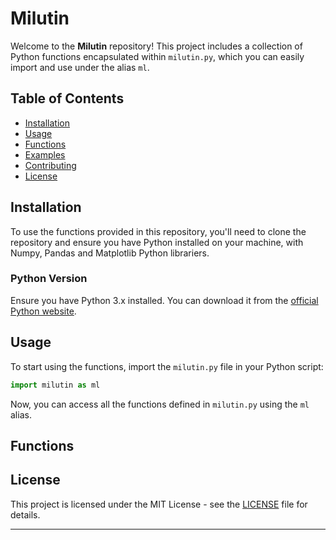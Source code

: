 # Milutin

Welcome to the **Milutin** repository! This project includes a collection of Python functions encapsulated within `milutin.py`, which you can easily import and use under the alias `ml`.

## Table of Contents
- [Installation](#installation)
- [Usage](#usage)
- [Functions](#functions)
- [Examples](#examples)
- [Contributing](#contributing)
- [License](#license)

## Installation

To use the functions provided in this repository, you'll need to clone the repository and ensure you have Python installed on your machine, with Numpy, Pandas and Matplotlib Python librariers.

### Python Version

Ensure you have Python 3.x installed. You can download it from the [official Python website](https://www.python.org/downloads/).

## Usage

To start using the functions, import the `milutin.py` file in your Python script:

```python
import milutin as ml
```

Now, you can access all the functions defined in `milutin.py` using the `ml` alias.

## Functions

## License

This project is licensed under the MIT License - see the [LICENSE](LICENSE) file for details.

---
